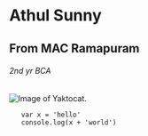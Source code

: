 # Athul Sunny

## From MAC Ramapuram 

###### 2nd yr BCA
![Image of Yaktocat](https://octodex.github.com/images/yaktocat.png).
```
   var x = 'hello'
   console.log(x + 'world')
```

